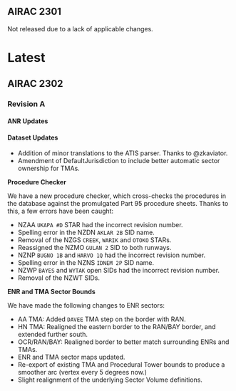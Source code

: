 ## AIRAC 2301

Not released due to a lack of applicable changes.


# Latest

## AIRAC 2302

### Revision A

#### ANR Updates

#### Dataset Updates

  - Addition of minor translations to the ATIS parser. Thanks to @zkaviator.
  - Amendment of DefaultJurisdiction to include better automatic sector ownership for TMAs.

**Procedure Checker**

We have a new procedure checker, which cross-checks the procedures in the database against the promulgated Part 95 procedure sheets. Thanks to this, a few errors have been caught:

  - NZAA `UKAPA #D` STAR had the incorrect revision number.
  - Spelling error in the NZDN `AKLAR 2B` SID name.
  - Removal of the NZGS `CREEK`, `WARIK` and `OTOKO` STARs.
  - Reassigned the NZMO `GULAN 2` SID to both runways.
  - NZNP `BUGNO 1B` and `HARVO 1Q` had the incorrect revision number.
  - Spelling error in the NZNS `IDNEM 2P` SID name.
  - NZWP `BAYES` and `WYTAK` open SIDs had the incorrect revision number.
  - Removal of the NZWT SIDs.

**ENR and TMA Sector Bounds**

We have made the following changes to ENR sectors:

  - AA TMA: Added `DAVEE` TMA step on the border with RAN.
  - HN TMA: Realigned the eastern border to the RAN/BAY border, and extended further south.
  - OCR/RAN/BAY: Realigned border to better match surrounding ENRs and TMAs.
  - ENR and TMA sector maps updated.
  - Re-export of existing TMA and Procedural Tower bounds to produce a smoother arc (vertex every 5 degrees now.)
  - Slight realignment of the underlying Sector Volume definitions.